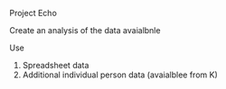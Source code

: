 Project Echo

Create an analysis of the data avaialbnle

Use
1. Spreadsheet data
2. Additional individual person data (avaialblee from K)

